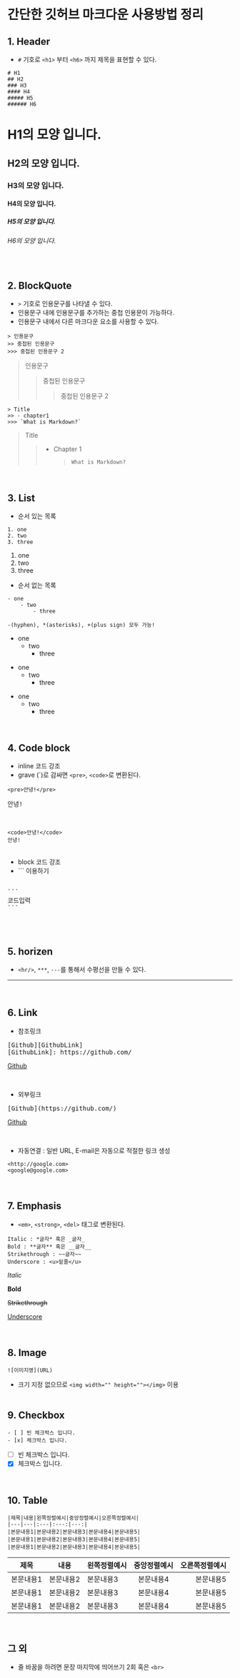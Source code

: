 # 간단한 깃허브 마크다운 사용방법 정리

## 1. Header

- `#` 기호로 `<h1>` 부터 `<h6>` 까지 제목을 표현할 수 있다.

```
# H1
## H2
### H3
#### H4
##### H5
###### H6
```

# H1의 모양 입니다.

## H2의 모양 입니다.

### H3의 모양 입니다.

#### H4의 모양 입니다.

##### H5의 모양 입니다.

###### H6의 모양 입니다.

<br>

## 2. BlockQuote

- `>` 기호로 인용문구를 나타낼 수 있다.
- 인용문구 내에 인용문구를 추가하는 중첩 인용문이 가능하다.
- 인용문구 내에서 다른 마크다운 요소를 사용할 수 있다.

```
> 인용문구
>> 중첩된 인용문구
>>> 중첩된 인용문구 2
```

> 인용문구
>
> > 중첩된 인용문구
> >
> > > 중첩된 인용문구 2

```
> Title
>> - chapter1
>>> `What is Markdown?`
```

> Title
>
> > - Chapter 1
> >   > `What is Markdown?`

<br>

## 3. List

- 순서 있는 목록

```
1. one
2. two
3. three
```

1. one
2. two
3. three
   <br>

- 순서 없는 목록

```
- one
    - two
        - three

-(hyphen), *(asterisks), +(plus sign) 모두 가능!
```

- one
  - two
    - three

* one
  - two
    - three

- one
  - two
    - three

<br/>

## 4. Code block

- inline 코드 강조
- grave (\`)로 감싸면 `<pre>`, `<code>`로 변환된다.

`<pre>안녕!</pre>`

<pre>안녕!</pre>
<br>

`<code>안녕!</code>`  
<code>안녕!</code>  
<br>

- block 코드 강조
- \``` 이용하기
<pre>

```
코드입력
```

</pre>

<br>

## 5. horizen

- `<hr/>`, `***`, `---`를 통해서 수평선을 만들 수 있다.

---

<br>

## 6. Link

- 참조링크
<pre>
[Github][GithubLink]
[GithubLink]: https://github.com/
</pre>

[Github][githublink]

[githublink]: https://github.com/

<br/>

- 외부링크
<pre>
[Github](https://github.com/)
</pre>

[Github](https://github.com/)

<br/>

- 자동연결 : 일반 URL, E-mail은 자동으로 적절한 링크 생성

```
<http://google.com>
<google@google.com>
```

<br/>

## 7. Emphasis

- `<em>`, `<strong>`, `<del>` 태그로 변환된다.

```
Italic : *글자* 혹은 _글자_
Bold : **글자** 혹은 __글자__
Strikethrough : ~~글자~~
Underscore : <u>밑줄</u>
```

_Italic_

**Bold**

~~Strikethrough~~

<u>Underscore</u>

<br>

## 8. Image

```
![이미지명](URL)
```

- 크기 지정 없으므로 `<img width="" height=""></img>` 이용  
  <br>

## 9. Checkbox

```
- [ ] 빈 체크박스 입니다.
- [x] 체크박스 입니다.
```

- [ ] 빈 체크박스 입니다.
- [x] 체크박스 입니다.

<br>

## 10. Table

```
|제목|내용|왼쪽정렬예시|중앙정렬예시|오른쪽정렬예시|
|---|---|:---|:---:|---:|
|본문내용1|본문내용2|본문내용3|본문내용4|본문내용5|
|본문내용1|본문내용2|본문내용3|본문내용4|본문내용5|
|본문내용1|본문내용2|본문내용3|본문내용4|본문내용5|
```

| 제목      | 내용      | 왼쪽정렬예시 | 중앙정렬예시 | 오른쪽정렬예시 |
| --------- | --------- | :----------- | :----------: | -------------: |
| 본문내용1 | 본문내용2 | 본문내용3    |  본문내용4   |      본문내용5 |
| 본문내용1 | 본문내용2 | 본문내용3    |  본문내용4   |      본문내용5 |
| 본문내용1 | 본문내용2 | 본문내용3    |  본문내용4   |      본문내용5 |

<br>

## 그 외

- 줄 바꿈을 하려면 문장 마지막에 띄어쓰기 2회 혹은 `<br>`
